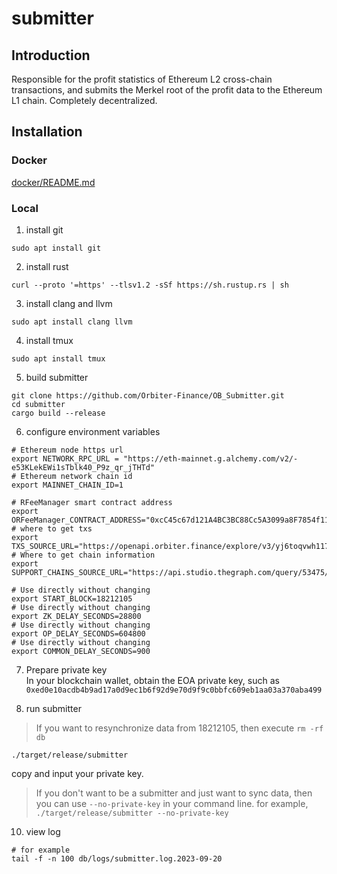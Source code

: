 # submitter

## Introduction

Responsible for the profit statistics of Ethereum L2 cross-chain transactions, 
and submits the Merkel root of the profit data to the Ethereum L1 chain. 
Completely decentralized.
## Installation

### Docker
[docker/README.md](docker/README.md)

### Local

1. install git
```shell
sudo apt install git
```
2. install rust
```angular2html
curl --proto '=https' --tlsv1.2 -sSf https://sh.rustup.rs | sh
```


3. install clang and llvm
```shell
sudo apt install clang llvm
```
4. install tmux
```shell
sudo apt install tmux
```
5. build submitter
```angular2html
git clone https://github.com/Orbiter-Finance/OB_Submitter.git 
cd submitter
cargo build --release
```
6. configure environment variables
```shell
# Ethereum node https url
export NETWORK_RPC_URL = "https://eth-mainnet.g.alchemy.com/v2/-e53KLekEWi1sTblk40_P9z_qr_jTHTd"
# Ethereum network chain id
export MAINNET_CHAIN_ID=1

# RFeeManager smart contract address
export ORFeeManager_CONTRACT_ADDRESS="0xcC45c67d121A4BC3BC88Cc5A3099a8F7854f11f6"
# where to get txs
export TXS_SOURCE_URL="https://openapi.orbiter.finance/explore/v3/yj6toqvwh1177e1sexfy0u1pxx5j8o47"
# Where to get chain information
export SUPPORT_CHAINS_SOURCE_URL="https://api.studio.thegraph.com/query/53475/dealer/version/latest"

# Use directly without changing
export START_BLOCK=18212105
# Use directly without changing
export ZK_DELAY_SECONDS=28800
# Use directly without changing
export OP_DELAY_SECONDS=604800
# Use directly without changing
export COMMON_DELAY_SECONDS=900
```
7. Prepare private key  
   In your blockchain wallet, obtain the EOA private key, such as `0xed0e10acdb4b9ad17a0d9ec1b6f92d9e70d9f9c0bbfc609eb1aa03a370aba499`

9. run submitter
> If you want to resynchronize data from 18212105, then execute `rm -rf db`
```angular2html
./target/release/submitter
```
copy and input your private key.
> If you don't want to be a submitter and just want to sync data, then you can use `--no-private-key` in your command line.
> for example, `./target/release/submitter --no-private-key`
10. view log
```shell
# for example
tail -f -n 100 db/logs/submitter.log.2023-09-20
```




